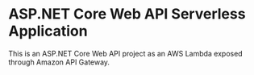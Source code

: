 # ASP.NET Core Web API Serverless Application

This is an ASP.NET Core Web API project as an AWS Lambda exposed through Amazon API Gateway.

